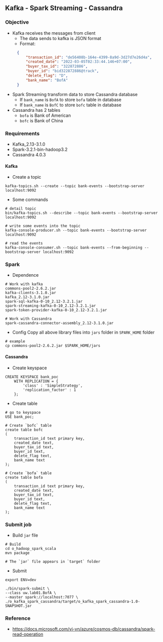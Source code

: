 ## Kafka - Spark Streaming - Cassandra

### Objective
* Kafka receives the messages from client
  * The data sends to kafka is JSON format
  * Format:
  ```json
    {
        "transaction_id": "de56408b-164e-4399-8a9d-3d27d7e26d4a",
        "created_date": "2022-03-05T02:33:44.146+07:00",
        "buyer_tax_id": "322872886",
        "buyer_id": "bid322872886@track",
        "delete_flag": "D",
        "bank_name": "BofA"
    }
    ```
* Spark Streaming transform data to store Cassandra database
  * If `bank_name` is `BofA` to store `bofa` table in database
  * If `bank_name` is `BofC` to store `bofc` table in database
* Cassandra has 2 tables
  * `bofa` is Bank of American
  * `bofc` is Bank of China

### Requirements
* Kafka_2.13-3.1.0
* Spark-3.2.1-bin-hadoop3.2
* Cassandra 4.0.3

#### Kafka
* Create a topic
```shell
kafka-topics.sh --create --topic bank-events --bootstrap-server localhost:9092
```
* Some commands
```shell
# detail topic
bin/kafka-topics.sh --describe --topic bank-events --bootstrap-server localhost:9092

# write some events into the topic
kafka-console-producer.sh --topic bank-events --bootstrap-server localhost:9092

# read the events
kafka-console-consumer.sh --topic bank-events --from-beginning --bootstrap-server localhost:9092
```

### Spark
* Dependence
```shell
# Work with kafka
commons-pool2-2.6.2.jar
kafka-clients-3.1.0.jar
kafka_2.12-3.1.0.jar
spark-sql-kafka-0-10_2.12-3.2.1.jar
spark-streaming-kafka-0-10_2.12-3.2.1.jar
spark-token-provider-kafka-0-10_2.12-3.2.1.jar

# Work with Cassandra
spark-cassandra-connector-assembly_2.12-3.1.0.jar
```
* Config
Copy all above library files into `jars` folder in `SPARK_HOME` folder
```shell
# example
cp commons-pool2-2.6.2.jar $SPARK_HOME/jars
```

#### Cassandra
* Create keyspace
```shell
CREATE KEYSPACE bank_poc
    WITH REPLICATION = {
        'class' : 'SimpleStrategy',
        'replication_factor' : 1
    };
```
* Create table
```shell
# go to keyspace
USE bank_poc;

# Create `bofc` table
create table bofc
(
    transaction_id text primary key,
    created_date text,
    buyer_tax_id text,
    buyer_id text,
    delete_flag text,
    bank_name text
);

# Create `bofa` table
create table bofa
(
    transaction_id text primary key,
    created_date text,
    buyer_tax_id text,
    buyer_id text,
    delete_flag text,
    bank_name text
);
```

### Submit job
* Build `jar` file
```shell
# Build
cd o_hadoop_spark_scala
mvn package

# The `jar` file appears in `target` folder
```

* Submit
```shell
export ENV=dev

./bin/spark-submit \
--class uw.lab01.BofA \
--master spark://localhost:7077 \
./o_kafka_spark_cassandra/target/o_kafka_spark_cassandra-1.0-SNAPSHOT.jar
```

### Reference
* https://docs.microsoft.com/vi-vn/azure/cosmos-db/cassandra/spark-read-operation